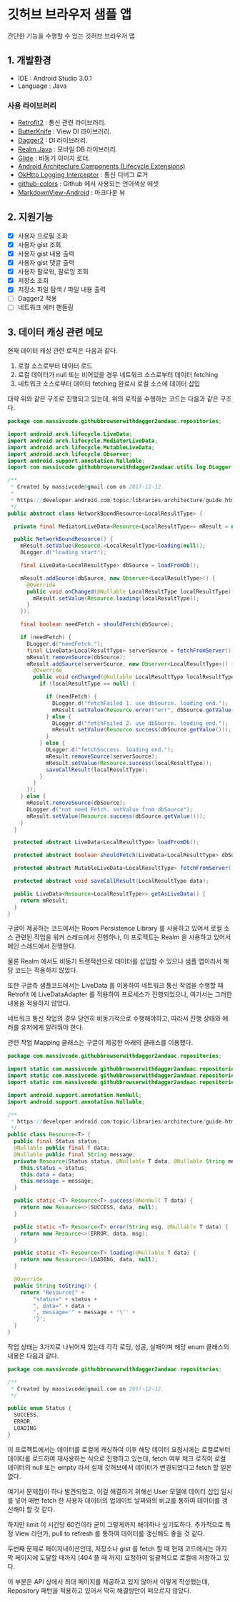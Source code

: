 # 깃허브 브라우저 샘플 앱

간단한 기능을 수행할 수 있는 깃허브 브라우저 앱

## 1. 개발환경

* IDE : Android Studio 3.0.1
* Language : Java

### 사용 라이브러리

* [Retrofit2](https://github.com/square/retrofit) : 통신 관련 라이브러리.
* [ButterKnife](https://github.com/JakeWharton/butterknife) : View DI 라이브러리.
* [Dagger2](https://github.com/google/dagger) : DI 라이브러리.
* [Realm Java](https://github.com/realm/realm-java) : 모바일 DB 라이브러리.
* [Glide](https://github.com/bumptech/glide) : 비동기 이미지 로더.
* [Android Architecture Components (Lifecycle Extensions)]()
* [OkHttp Logging Interceptor](https://github.com/square/okhttp/tree/master/okhttp-logging-interceptor) : 통신 디버그 로거
* [github-colors](https://github.com/ozh/github-colors) : Github 에서 사용되는 언어색상 에셋
* [MarkdownView-Android](https://github.com/mukeshsolanki/MarkdownView-Android) : 마크다운 뷰

## 2. 지원기능

- [X] 사용자 프로필 조회
- [X] 사용자 gist 조회
- [X] 사용자 gist 내용 출력
- [X] 사용자 gist 댓글 출력
- [X] 사용자 팔로워, 팔로잉 조회
- [x] 저장소 조회
- [X] 저장소 파일 탐색 / 파일 내용 출력
- [ ] Dagger2 적용
- [ ] 네트워크 에러 핸들링

## 3. 데이터 캐싱 관련 메모

현재 데이터 캐싱 관련 로직은 다음과 같다.

1. 로컬 소스로부터 데이터 로드
2. 로컬 데이터가 null 또는 비어있을 경우 네트워크 소스로부터 데이터 fetching
3. 네트워크 소스로부터 데이터 fetching 완료시 로컬 소스에 데이터 삽입

대략 위와 같은 구조로 진행되고 있는데, 위의 로직을 수행하는 코드는 다음과 같은 구조다.

```java
package com.massivcode.githubbrowserwithdagger2andaac.repositories;

import android.arch.lifecycle.LiveData;
import android.arch.lifecycle.MediatorLiveData;
import android.arch.lifecycle.MutableLiveData;
import android.arch.lifecycle.Observer;
import android.support.annotation.Nullable;
import com.massivcode.githubbrowserwithdagger2andaac.utils.log.DLogger;

/**
 * Created by massivcode@gmail.com on 2017-12-12.
 *
 * https://developer.android.com/topic/libraries/architecture/guide.html#addendum
 */
public abstract class NetworkBoundResource<LocalResultType> {

  private final MediatorLiveData<Resource<LocalResultType>> mResult = new MediatorLiveData<>();

  public NetworkBoundResource() {
    mResult.setValue(Resource.<LocalResultType>loading(null));
    DLogger.d("loading start");

    final LiveData<LocalResultType> dbSource = loadFromDb();

    mResult.addSource(dbSource, new Observer<LocalResultType>() {
      @Override
      public void onChanged(@Nullable LocalResultType localResultType) {
        mResult.setValue(Resource.loading(localResultType));
      }
    });

    final boolean needFetch = shouldFetch(dbSource);

    if (needFetch) {
      DLogger.d("needFetch.");
      final LiveData<LocalResultType> serverSource = fetchFromServer();
      mResult.removeSource(dbSource);
      mResult.addSource(serverSource, new Observer<LocalResultType>() {
        @Override
        public void onChanged(@Nullable LocalResultType localResultType) {
          if (localResultType == null) {

            if (needFetch) {
              DLogger.d("fetchFailed 1. use dbSource. loading end.");
              mResult.setValue(Resource.error("err", dbSource.getValue()));
            } else {
              DLogger.d("fetchFailed 2. use dbSource. loading end.");
              mResult.setValue(Resource.success(dbSource.getValue()));
            }
          } else {
            DLogger.d("fetchSuccess. loading end.");
            mResult.removeSource(serverSource);
            mResult.setValue(Resource.success(localResultType));
            saveCallResult(localResultType);
          }
        }
      });
    } else {
      mResult.removeSource(dbSource);
      DLogger.d("not need Fetch. setValue from dbSource");
      mResult.setValue(Resource.success(dbSource.getValue()));
    }
  }

  protected abstract LiveData<LocalResultType> loadFromDb();

  protected abstract boolean shouldFetch(LiveData<LocalResultType> dbSource);

  protected abstract MutableLiveData<LocalResultType> fetchFromServer();

  protected abstract void saveCallResult(LocalResultType data);

  public LiveData<Resource<LocalResultType>> getAsLiveData() {
    return mResult;
  }
}

```

구글이 제공하는 코드에서는 Room Persistence Library 를 사용하고 있어서 로컬 소스 관련된 작업을 워커 스레드에서 진행하나,
이 프로젝트는 Realm 을 사용하고 있어서 메인 스레드에서 진행한다.

물론 Realm 에서도 비동기 트랜잭션으로 데이터를 삽입할 수 있으나 샘플 앱이라서 해당 코드는 적용하지 않았다.

또한 구글측 샘플코드에서는 LiveData 를 이용하여 네트워크 통신 작업을 수행할 때 Retrofit 에 LiveDataAdapter 를
적용하여 프로세스가 진행되었으나, 여기서는 그러한 내용을 적용하지 않았다.

네트워크 통신 작업의 경우 당연히 비동기적으로 수행해야하고, 따라서 진행 상태와 에러를 유저에게 알려줘야 한다.

관련 작업 Mapping 클래스는 구글이 제공한 아래의 클래스를 이용했다.

```java
package com.massivcode.githubbrowserwithdagger2andaac.repositories;

import static com.massivcode.githubbrowserwithdagger2andaac.repositories.Status.ERROR;
import static com.massivcode.githubbrowserwithdagger2andaac.repositories.Status.LOADING;
import static com.massivcode.githubbrowserwithdagger2andaac.repositories.Status.SUCCESS;

import android.support.annotation.NonNull;
import android.support.annotation.Nullable;

/**
 * https://developer.android.com/topic/libraries/architecture/guide.html#addendum
 */
public class Resource<T> {
  public final Status status;
  @Nullable public final T data;
  @Nullable public final String message;
  private Resource(Status status, @Nullable T data, @Nullable String message) {
    this.status = status;
    this.data = data;
    this.message = message;
  }

  public static <T> Resource<T> success(@NonNull T data) {
    return new Resource<>(SUCCESS, data, null);
  }

  public static <T> Resource<T> error(String msg, @Nullable T data) {
    return new Resource<>(ERROR, data, msg);
  }

  public static <T> Resource<T> loading(@Nullable T data) {
    return new Resource<>(LOADING, data, null);
  }

  @Override
  public String toString() {
    return "Resource{" +
        "status=" + status +
        ", data=" + data +
        ", message='" + message + '\'' +
        '}';
  }
}
```

작업 상태는 3가지로 나뉘어져 있는데 각각 로딩, 성공, 실패이며 해당 enum 클래스의 내용은 다음과 같다.

```java
package com.massivcode.githubbrowserwithdagger2andaac.repositories;

/**
 * Created by massivcode@gmail.com on 2017-12-12.
 */

public enum Status {
  SUCCESS,
  ERROR,
  LOADING
}

```

이 프로젝트에서는 데이터를 로컬에 캐싱하여 이후 해당 데이터 요청시에는 로컬로부터 데이터를 로드하여 재사용하는
식으로 진행하고 있는데, fetch 여부 체크 로직이 로컬 데이터의 null 또는 empty 라서 실제 깃허브에서 데이터가
변경되었다고 fetch 할 일은 없다.

여기서 문제점이 하나 발견되었고, 이걸 해결하기 위해선 User 모델에 데이터 삽입 일시를 넣어 매번 fetch 한 사용자
데이터의 업데이트 날짜와의 비교를 통하여 데이터를 갱신해야 할 것 같다.

하지만 limit 이 시간당 60건이라 굳이 그렇게까지 해야하나 싶기도하다.
추가적으로 특정 View 라던가, pull to refresh 를 통하여 데이터를 갱신해도 좋을 것 같다.

두번째 문제로 페이지네이션인데, 저장소나 gist 를 fetch 할 때 현재 코드에서는 마지막 페이지에 도달할 때까지 (404 뜰 때 까지)
요청하여 일괄적으로 로컬에 저장하고 있다.

이 부분은 API 상에서 최대 페이지를 제공하고 있지 않아서 이렇게 작성했는데, Repository 패턴을 적용하고 있어서
딱히 해결방안이 떠오르지 않았다.